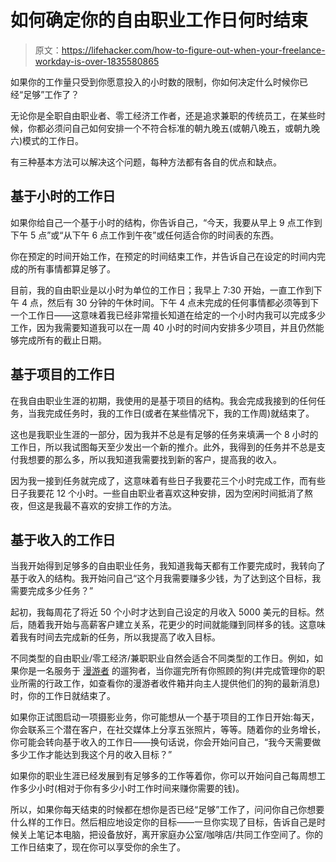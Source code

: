 # 如何确定你的自由职业工作日何时结束

> 原文：<https://lifehacker.com/how-to-figure-out-when-your-freelance-workday-is-over-1835580865>

如果你的工作量只受到你愿意投入的小时数的限制，你如何决定什么时候你已经“足够”工作了？



无论你是全职自由职业者、零工经济工作者，还是追求兼职的传统员工，在某些时候，你都必须问自己如何安排一个不符合标准的朝九晚五(或朝八晚五，或朝九晚六)模式的工作日。

有三种基本方法可以解决这个问题，每种方法都有各自的优点和缺点。

## 基于小时的工作日

如果你给自己一个基于小时的结构，你告诉自己，“今天，我要从早上 9 点工作到下午 5 点”或“从下午 6 点工作到午夜”或任何适合你的时间表的东西。

你在预定的时间开始工作，在预定的时间结束工作，并告诉自己在设定的时间内完成的所有事情都算足够了。

目前，我的自由职业是以小时为单位的工作日；我早上 7:30 开始，一直工作到下午 4 点，然后有 30 分钟的午休时间。下午 4 点未完成的任何事情都必须等到下一个工作日——这意味着我已经非常擅长知道在给定的一个小时内我可以完成多少工作，因为我需要知道我可以在一周 40 小时的时间内安排多少项目，并且仍然能够完成所有的截止日期。

## 基于项目的工作日

在我自由职业生涯的初期，我使用的是基于项目的结构。我会完成我接到的任何任务，当我完成任务时，我的工作日(或者在某些情况下，我的工作周)就结束了。

这也是我职业生涯的一部分，因为我并不总是有足够的任务来填满一个 8 小时的工作日，所以我试图每天至少发出一个新的推介。此外，我得到的任务并不总是支付我想要的那么多，所以我知道我需要找到新的客户，提高我的收入。

因为我一接到任务就完成了，这意味着有些日子我要花三个小时完成工作，而有些日子我要花 12 个小时。一些自由职业者喜欢这种安排，因为空闲时间抵消了熬夜，但这是我最不喜欢的安排工作的方法。

## 基于收入的工作日

当我开始得到足够多的自由职业任务，我知道我每天都有工作要完成时，我转向了基于收入的结构。我开始问自己“这个月我需要赚多少钱，为了达到这个目标，我需要完成多少任务？”

起初，我每周花了将近 50 个小时才达到自己设定的月收入 5000 美元的目标。然后，随着我开始与高薪客户建立关系，花更少的时间就能赚到同样多的钱。这意味着我有时间去完成新的任务，所以我提高了收入目标。

不同类型的自由职业/零工经济/兼职职业自然会适合不同类型的工作日。例如，如果你是一名服务于 [漫游者](https://www.rover.com) 的遛狗者，当你遛完所有你照顾的狗(并完成管理你的职业所需的行政工作，如查看你的漫游者收件箱并向主人提供他们的狗的最新消息)时，你的工作日就结束了。

如果你正试图启动一项摄影业务，你可能想从一个基于项目的工作日开始:每天，你会联系三个潜在客户，在社交媒体上分享五张照片，等等。随着你的业务增长，你可能会转向基于收入的工作日——换句话说，你会开始问自己，“我今天需要做多少工作才能达到我这个月的收入目标？”

如果你的职业生涯已经发展到有足够多的工作等着你，你可以开始问自己每周想工作多少小时(相对于你有多少小时工作时间来赚你需要的钱)。

所以，如果你每天结束的时候都在想你是否已经“足够”工作了，问问你自己你想要什么样的工作日。然后相应地设定你的目标——一旦你实现了目标，告诉自己是时候关上笔记本电脑，把设备放好，离开家庭办公室/咖啡店/共同工作空间了。你的工作日结束了，现在你可以享受你的余生了。